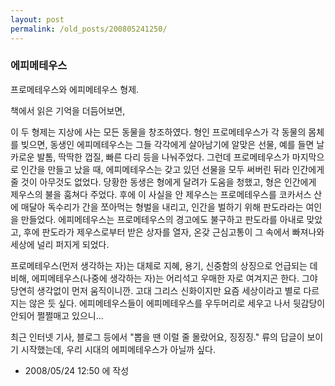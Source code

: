 ```yaml
---
layout: post
permalink: /old_posts/200805241250/
---
```


### 에피메테우스

프로메테우스와 에피메테우스 형제.

책에서 읽은 기억을 더듬어보면,

이 두 형제는 지상에 사는 모든 동물을 창조하였다. 형인 프로메테우스가 각 동물의 몸체를 빚으면, 동생인 에피메테우스는 그들 각각에게 살아남기에 알맞은 선물, 예를 들면 날카로운 발톰, 딱딱한 껍질, 빠른 다리 등을 나눠주었다. 그런데 프로메테우스가 마지막으로 인간을 만들고 났을 때, 에피메테우스는 갖고 있던 선물을 모두 써버린 뒤라 인간에게 줄 것이 아무것도 없었다. 당황한 동생은 형에게 달려가 도움을 청했고, 형은 인간에게 제우스의 불을 훔쳐다 주었다. 
후에 이 사실을 안 제우스는 프로메테우스를 코카서스 산에 매달아 독수리가 간을 쪼아먹는 형벌을 내리고, 인간을 벌하기 위해 판도라라는 여인을 만들었다. 에피메테우스는 프로메테우스의 경고에도 불구하고 판도라를 아내로 맞았고, 후에 판도라가 제우스로부터 받은 상자를 열자, 온갖 근심고통이 그 속에서 빠져나와 세상에 널리 퍼지게 되었다.

프로메테우스(먼저 생각하는 자)는 대체로 지혜, 용기, 신중함의 상징으로 언급되는 데 비해, 에피메테우스(나중에 생각하는 자)는 어리석고 우매한 자로 여겨지곤 한다. 그야 당연히 생각없이 먼저 움직이니깐.
고대 그리스 신화이지만 요즘 세상이라고 별로 다르지는 않은 듯 싶다. 에피메테우스들이 에피메테우스를 우두머리로 세우고 나서 뒷감당이 안되어 쩔쩔매고 있으니...

최근 인터넷 기사, 블로그 등에서 "뽑을 땐 이럴 줄 몰랐어요, 징징징." 류의 답글이 보이기 시작했는데, 우리 시대의 에피메테우스가 아닐까 싶다.





- 2008/05/24 12:50 에 작성